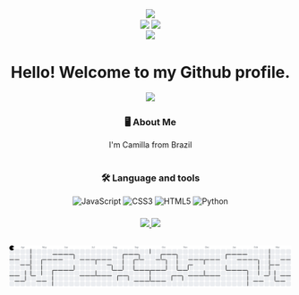<div align="center">
  <img src="https://media4.giphy.com/media/v1.Y2lkPTc5MGI3NjExZnZocGY0OXkyeXF3YXVtbHQwZmg1cTlnZWxzczdmczltZ3o4ZjNjcyZlcD12MV9pbnRlcm5hbF9naWZfYnlfaWQmY3Q9cw/FKk1LJlP0522kl77bk/giphy.gif" width="200" />
</div>

<div align="center">
<a href = "mailto:contato@camillamarchezini@gmail.com"><img loading="lazy" src="https://img.shields.io/badge/Gmail-D14836?style=for-the-badge&logo=gmail&logoColor=white" target="_blank"></a>
<a href="www.linkedin.com/in/camilla-azevedo-marchezini-fonseca-b80333343" target="_blank"><img loading="lazy" src="https://img.shields.io/badge/-LinkedIn-%230077B5?style=for-the-badge&logo=linkedin&logoColor=white" target="_blank"></a>   
</div>



<div align="center">
  <img src="https://visitor-badge.laobi.icu/badge?page_id=CamillaMarchezini.CamillaMarchezini&"/>
</div>


<h1 align="center"> Hello! Welcome to my Github profile.</h1>

<div align="center">
  <img src="https://media1.giphy.com/media/v1.Y2lkPTc5MGI3NjExbTF1aDN4bG51dTIyNzZqenh1OTFyMjE3cXE3bnYzcGowbDdwZDBxaSZlcD12MV9pbnRlcm5hbF9naWZfYnlfaWQmY3Q9Zw/sL2fDmIKa9h9hQ90mW/giphy.gif" width="80"/> 
</div>

<h3 align="center">🖥️ About Me </h3> 

<p align="center">I'm Camilla from Brazil <br><br>

###

<div align="center">
<h3 align="">🛠 Language and tools</h3>

![JavaScript](https://img.shields.io/badge/javascript-%23323330.svg?style=flat-square&logo=javascript&logoColor=%23F7DF1E) ![CSS3](https://img.shields.io/badge/css3-%231572B6.svg?style=flat-square&logo=css3&logoColor=white) ![HTML5](https://img.shields.io/badge/html5-%23E34F26.svg?style=flat-square&logo=html5&logoColor=white) ![Python](https://img.shields.io/badge/python-3670A0?style=flat-square&logo=python&logoColor=ffdd54)
</div>

###



<div align="center">
<a href="https://github.com/CamillaMachezini">
<img loading="lazy" height="180em" src="https://github-readme-stats.vercel.app/api/top-langs/?username=CamillaMarchezini&layout=compact&langs_count=7&theme=rose"/>
<img loading="lazy" height="180em" src="https://github-readme-stats.vercel.app/api?username=CamillaMarchezini&show_icons=true&theme=rose&include_all_commits=true&count_private=true"/>
</div>

  ##

<picture>
  <source media="(prefers-color-scheme: dark)" srcset="https://raw.githubusercontent.com/CamillaMarchezini/CamillaMarchezini/output/pacman-contribution-graph-dark.svg">
  <source media="(prefers-color-scheme: light)" srcset="https://raw.githubusercontent.com/CamillaMarchezini/CamillaMarchezini/output/pacman-contribution-graph.svg">
  <img alt="pacman contribution graph" src="https://raw.githubusercontent.com/CamillaMarchezini/CamillaMarchezini/output/pacman-contribution-graph.svg">
</picture>






